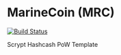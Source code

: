 MarineCoin (MRC)
===========

[![Build Status](https://marinecoin.org)](https://marinecoin.org/marinecoin)


Scrypt Hashcash PoW Template